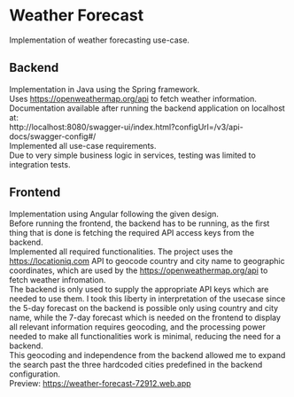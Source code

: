 # Weather Forecast
Implementation of weather forecasting use-case.

## Backend
Implementation in Java using the Spring framework.   
Uses https://openweathermap.org/api to fetch weather information.  
Documentation available after running the backend application on localhost at:  
http://localhost:8080/swagger-ui/index.html?configUrl=/v3/api-docs/swagger-config#/  
Implemented all use-case requirements.  
Due to very simple business logic in services, testing was limited to integration tests.

## Frontend
Implementation using Angular following the given design.  
Before running the frontend, the backend has to be running, as the first thing that is done is fetching the required API access keys from the backend.  
Implemented all required functionalities. The project uses the https://locationiq.com API to geocode country and city name to geographic coordinates, which are used by the https://openweathermap.org/api to fetch weather infromation.  
The backend is only used to supply the appropriate API keys which are needed to use them. I took this liberty in interpretation of the usecase since the 5-day forecast on the backend is possible only using country and city name, while the 7-day forecast which is needed on the frontend to display all relevant information requires geocoding, and the processing power needed to make all functionalities work is minimal, reducing the need for a backend.  
This geocoding and independence from the backend allowed me to expand the search past the three hardcoded cities predefined in the backend configuration.  
Preview: https://weather-forecast-72912.web.app